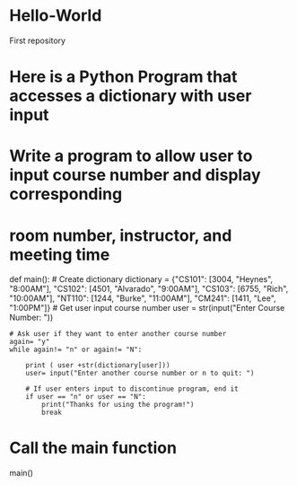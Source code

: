# Hello-World
First repository
# Here is a Python Program that accesses a dictionary with user input


# Write a program to allow user to input course number and display corresponding
# room number, instructor, and meeting time

def main():
    # Create dictionary
    dictionary = {"CS101": [3004, "Heynes", "8:00AM"], "CS102": [4501, "Alvarado", "9:00AM"], "CS103": [6755, "Rich", "10:00AM"], "NT110": [1244, "Burke", "11:00AM"], "CM241": [1411, "Lee", "1:00PM"]}
    # Get user input course number
    user = str(input("Enter Course Number: "))

    # Ask user if they want to enter another course number
    again= "y"
    while again!= "n" or again!= "N":

        print ( user +str(dictionary[user]))
        user= input("Enter another course number or n to quit: ")

        # If user enters input to discontinue program, end it
        if user == "n" or user == "N":
            print("Thanks for using the program!")
            break

# Call the main function
main()
